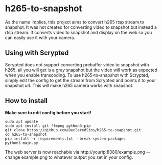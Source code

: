 # h265-to-snapshot
As the name implies, this project aims to convert h265 rtsp stream to snapshot. It was not created for converting video to snapshot but instead a rtsp stream. It converts video to snapshot and display on the web so you can easily use it with your camera.

## Using with Scrypted
Scrypted does not support converting prebuffer video to snapshot with h265, all you will get is a gray snapshot but the video will work as expected when you enable transcoding. 
To use h265-to-snapshot with Scrypted, simply edit the config to get the stream from Scrypted and points it to your snapshot url. This will make h265 camera works with snapshot.

## How to install
**Make sure to edit config before you start!**
```
sudo apt update
sudo apt install git ffmpeg python3-pip
git clone https://github.com/DeclaredSins/h265-to-snapshot.git
cd h265-to-snapshot
pip install -r requirements.txt --break-system-packages
python3 main.py
```
The web server is now reachable via http://yourip:8080/example.png -- change example.png to whatever output you set in your config.
